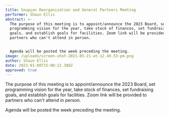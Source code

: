 ```yaml
---
title: Soupçon Reorganization and General Partners Meeting
performer: Shaun Ellis
abstract: >-
  The purpose of this meeting is to appoint/announce the 2023 Board, set
  programming vision for the year, take stock of finances, set fundraising
  goals, and establish goals for facilities. Zoom link will be provided to
  partners who can't attend in person.


  Agenda will be posted the week preceding the meeting.
image: /uploads/screen-shot-2021-05-21-at-12.49.53-pm.png
author: Shaun Ellis
date: 2023-01-08T15:00:12.388Z
approved: true
---
```

The purpose of this meeting is to appoint/announce the 2023 Board, set programming vision for the year, take stock of finances, set fundraising goals, and establish goals for facilities. Zoom link will be provided to partners who can't attend in person.

Agenda will be posted the week preceding the meeting.
